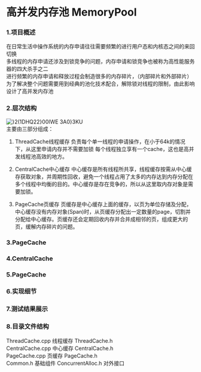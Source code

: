 # 高并发内存池 MemoryPool

### 1.项目概述
在日常生活中操作系统的内存申请往往需要频繁的进行用户态和内核态之间的来回切换  
多线程的内存申请还涉及到锁竞争的问题，内存申请和锁竞争也被称为高性能服务器的四大杀手之二  
进行频繁的内存申请和释放过程会制造很多的内存碎片，（内部碎片和外部碎片）  
为了解决整个问题需要用到经典的池化技术配合，解除锁对线程的限制，由此影响设计了高并发内存池

### 2.层次结构
![}2(1DHQ22}00IWE 3A0}3KU](https://user-images.githubusercontent.com/86883267/129190000-eb040b81-a471-490c-a881-4e0ea539a470.png)   
主要由三部分组成：  
1. ThreadCache线程缓存 负责每个单一线程的申请操作，在小于64k的情况下，从这里申请内存并不需要加锁
每个线程独立享有一个cache，这也是高并发线程池高效的地方。  

2. CentralCache中心缓存 中心缓存是所有线程所共享，线程缓存按需从中心缓存获取对象，并周期性回收，避免一个线程占用了太多的内存达到内存分配在多个线程中均衡的目的。中心缓存是存在竞争的，所以从这里取内存对象是需要加锁。  

3. PageCache页缓存 页缓存是中心缓存上面的缓存，以页为单位存储及分配，中心缓存没有内存对象(Span)时，从页缓存分配出一定数量的page，切割并分配给中心缓存。页缓存还会定期回收内存并合并成相邻的页，组成更大的页，缓解内存碎片的问题。  

### 3.PageCache


### 4.CentralCache

### 5.PageCache

### 6.实现细节

### 7.测试结果展示

### 8.目录文件结构
ThreadCache.cpp	  线程缓存
ThreadCache.h     
CentralCache.cpp   中心缓存
CentralCache.h	    
PageCache.cpp	    页缓存
PageCache.h         
Common.h	    基础组件
ConcurrentAlloc.h    对外接口
